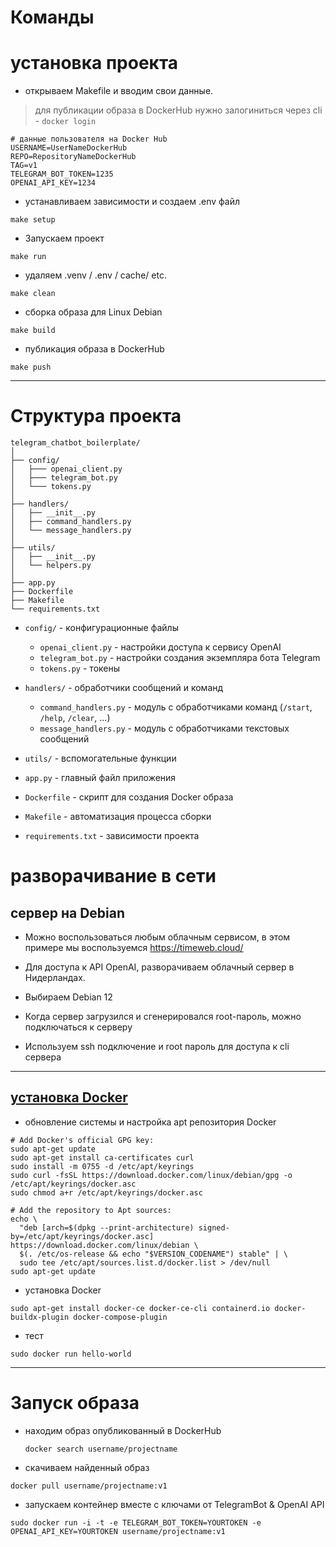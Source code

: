 # Команды

# установка проекта

- открываем Makefile и вводим свои данные.
> для публикации образа в DockerHub нужно залогиниться через cli -  `docker login`
  
  ```
  # данные пользователя на Docker Hub
  USERNAME=UserNameDockerHub
  REPO=RepositoryNameDockerHub
  TAG=v1
  TELEGRAM_BOT_TOKEN=1235
  OPENAI_API_KEY=1234
  ```

- устанавливаем зависимости и создаем .env файл

```
make setup
```

- Запускаем проект

```
make run
```

- удаляем .venv / .env / cache/ etc.

```
make clean
```

- сборка образа для Linux Debian

```
make build
```

- публикация образа в DockerHub

```
make push
```


---

# Структура проекта

```
telegram_chatbot_boilerplate/
│
├── config/
│   ├─── openai_client.py
│   ├─── telegram_bot.py
│   └─── tokens.py
│
├── handlers/
│   ├── __init__.py
│   ├── command_handlers.py
│   └── message_handlers.py
│
├── utils/
│   ├── __init__.py
│   └── helpers.py
│
├── app.py
├── Dockerfile
├── Makefile
└── requirements.txt
```

- `config/` - конфигурационные файлы

  - `openai_client.py` - настройки доступа к сервису OpenAI
  - `telegram_bot.py` - настройки создания экземпляра бота Telegram
  - `tokens.py` - токены

- `handlers/` - обработчики сообщений и команд

  - `command_handlers.py` - модуль с обработчиками команд (`/start`, `/help`, `/clear`, ...)
  - `message_handlers.py` - модуль с обработчиками текстовых сообщений

- `utils/` - вспомогательные функции

- `app.py` - главный файл приложения

- `Dockerfile` - скрипт для создания Docker образа
 
- `Makefile` - автоматизация процесса сборки

- `requirements.txt` - зависимости проекта

# разворачивание в сети

## сервер на Debian

- Можно воспользоваться любым облачным сервисом, в этом примере мы воспользуемся https://timeweb.cloud/
- Для доступа к API OpenAI, разворачиваем облачный сервер в Нидерландах.

- Выбираем Debian 12

- Когда сервер загрузился и сгенерировался root-пароль, можно подключаться к серверу

- Используем ssh подключение и root пароль для доступа к cli сервера

---

## [установка Docker](https://docs.docker.com/engine/install/debian/)

- обновление системы и настройка apt репозитория Docker

```
# Add Docker's official GPG key:
sudo apt-get update
sudo apt-get install ca-certificates curl
sudo install -m 0755 -d /etc/apt/keyrings
sudo curl -fsSL https://download.docker.com/linux/debian/gpg -o /etc/apt/keyrings/docker.asc
sudo chmod a+r /etc/apt/keyrings/docker.asc

# Add the repository to Apt sources:
echo \
  "deb [arch=$(dpkg --print-architecture) signed-by=/etc/apt/keyrings/docker.asc] https://download.docker.com/linux/debian \
  $(. /etc/os-release && echo "$VERSION_CODENAME") stable" | \
  sudo tee /etc/apt/sources.list.d/docker.list > /dev/null
sudo apt-get update
```

- установка Docker

```
sudo apt-get install docker-ce docker-ce-cli containerd.io docker-buildx-plugin docker-compose-plugin
```

- тест

```
sudo docker run hello-world
```

---

# Запуск образа 

- находим образ опубликованный в DockerHub

  ```
  docker search username/projectname
  ```

- скачиваем найденный образ

```
docker pull username/projectname:v1
```

- запускаем контейнер вместе с ключами от TelegramBot & OpenAI API

```
sudo docker run -i -t -e TELEGRAM_BOT_TOKEN=YOURTOKEN -e OPENAI_API_KEY=YOURTOKEN username/projectname:v1
```
